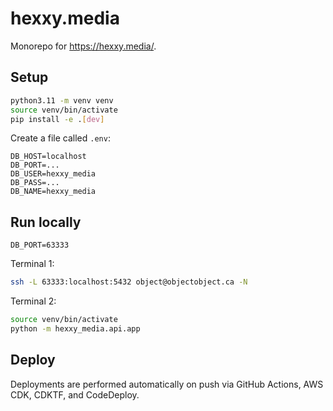 # hexxy.media
Monorepo for https://hexxy.media/.

## Setup

```sh
python3.11 -m venv venv
source venv/bin/activate
pip install -e .[dev]
```

Create a file called `.env`:
```
DB_HOST=localhost
DB_PORT=...
DB_USER=hexxy_media
DB_PASS=...
DB_NAME=hexxy_media
```

## Run locally

`DB_PORT=63333`

Terminal 1:
```sh
ssh -L 63333:localhost:5432 object@objectobject.ca -N
```

Terminal 2:
```sh
source venv/bin/activate
python -m hexxy_media.api.app
```

## Deploy

Deployments are performed automatically on push via GitHub Actions, AWS CDK, CDKTF, and CodeDeploy.
